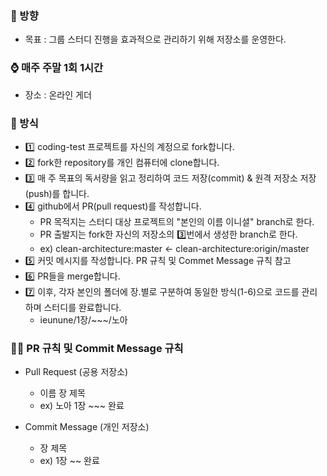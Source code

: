 ### 🧭 방향
- 목표 : 그룹 스터디 진행을 효과적으로 관리하기 위해 저장소를 운영한다.

### ⌚ 매주 주말 1회 1시간
- 장소 : 온라인 게더

### 🤔 방식
- 1️⃣ coding-test 프로젝트를 자신의 계정으로 fork합니다.
- 2️⃣ fork한 repository를 개인 컴퓨터에 clone합니다.
- 3️⃣ 매 주 목표의 독서량을 읽고 정리하여 코드 저장(commit) & 원격 저장소 저장(push)를 합니다.
- 4️⃣ github에서 PR(pull request)를 작성합니다.
  + PR 목적지는 스터디 대상 프로젝트의 "본인의 이름 이니셜" branch로 한다.
  + PR 출발지는 fork한 자신의 저장소의 3️⃣번에서 생성한 branch로 한다.
  + ex) clean-architecture:master <- clean-architecture:origin/master
- 5️⃣ 커밋 메시지를 작성합니다. PR 규칙 및 Commet Message 규칙 참고
- 6️⃣ PR들을 merge합니다.
- 7️⃣ 이후, 각자 본인의 폴더에 장.별로 구분하여 동일한 방식(1-6)으로 코드를 관리하며 스터디를 완료합니다.
  - ieunune/1장/~~~/노아

### 🤙🏻 PR 규칙 및 Commit Message 규칙
- Pull Request (공용 저장소)
  + 이름 장 제목
  + ex) 노아 1장 ~~~ 완료

- Commit Message (개인 저장소)
  + 장 제목
  + ex) 1장 ~~ 완료
